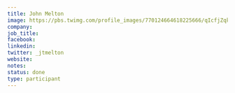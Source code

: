 ```yaml
---
title: John Melton
image: https://pbs.twimg.com/profile_images/770124664618225666/qIcfjZqk_400x400.jpg
company: 
job_title: 
facebook:
linkedin: 
twitter: _jtmelton
website:
notes:
status: done
type: participant
---
```


<!-- put more details about participant here -->
